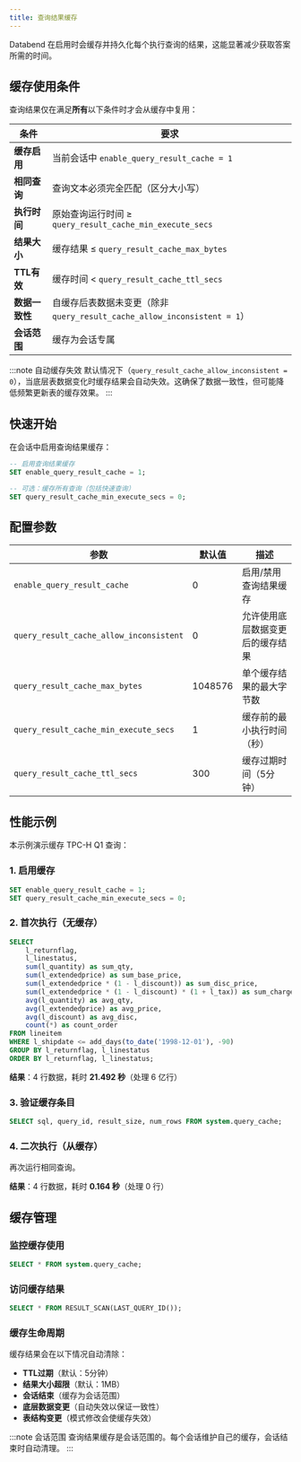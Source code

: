 ```yaml
---
title: 查询结果缓存
---
```


Databend 在启用时会缓存并持久化每个执行查询的结果，这能显著减少获取答案所需的时间。

## 缓存使用条件

查询结果仅在满足**所有**以下条件时才会从缓存中复用：

| 条件 | 要求 |
|-----------|-------------|
| **缓存启用** | 当前会话中 `enable_query_result_cache = 1` |
| **相同查询** | 查询文本必须完全匹配（区分大小写） |
| **执行时间** | 原始查询运行时间 ≥ `query_result_cache_min_execute_secs` |
| **结果大小** | 缓存结果 ≤ `query_result_cache_max_bytes` |
| **TTL有效** | 缓存时间 < `query_result_cache_ttl_secs` |
| **数据一致性** | 自缓存后表数据未变更（除非 `query_result_cache_allow_inconsistent = 1`） |
| **会话范围** | 缓存为会话专属 |

:::note 自动缓存失效
默认情况下（`query_result_cache_allow_inconsistent = 0`），当底层表数据变化时缓存结果会自动失效。这确保了数据一致性，但可能降低频繁更新表的缓存效果。
:::

## 快速开始

在会话中启用查询结果缓存：

```sql
-- 启用查询结果缓存
SET enable_query_result_cache = 1;

-- 可选：缓存所有查询（包括快速查询）
SET query_result_cache_min_execute_secs = 0;
```

## 配置参数

| 参数 | 默认值 | 描述 |
|---------|---------|-------------|
| `enable_query_result_cache` | 0 | 启用/禁用查询结果缓存 |
| `query_result_cache_allow_inconsistent` | 0 | 允许使用底层数据变更后的缓存结果 |
| `query_result_cache_max_bytes` | 1048576 | 单个缓存结果的最大字节数 |
| `query_result_cache_min_execute_secs` | 1 | 缓存前的最小执行时间（秒） |
| `query_result_cache_ttl_secs` | 300 | 缓存过期时间（5分钟） |

## 性能示例

本示例演示缓存 TPC-H Q1 查询：

### 1. 启用缓存
```sql
SET enable_query_result_cache = 1;
SET query_result_cache_min_execute_secs = 0;
```

### 2. 首次执行（无缓存）
```sql
SELECT
    l_returnflag,
    l_linestatus,
    sum(l_quantity) as sum_qty,
    sum(l_extendedprice) as sum_base_price,
    sum(l_extendedprice * (1 - l_discount)) as sum_disc_price,
    sum(l_extendedprice * (1 - l_discount) * (1 + l_tax)) as sum_charge,
    avg(l_quantity) as avg_qty,
    avg(l_extendedprice) as avg_price,
    avg(l_discount) as avg_disc,
    count(*) as count_order
FROM lineitem
WHERE l_shipdate <= add_days(to_date('1998-12-01'), -90)
GROUP BY l_returnflag, l_linestatus
ORDER BY l_returnflag, l_linestatus;
```

**结果**：4 行数据，耗时 **21.492 秒**（处理 6 亿行）

### 3. 验证缓存条目
```sql
SELECT sql, query_id, result_size, num_rows FROM system.query_cache;
```

### 4. 二次执行（从缓存）
再次运行相同查询。

**结果**：4 行数据，耗时 **0.164 秒**（处理 0 行）

## 缓存管理

### 监控缓存使用
```sql
SELECT * FROM system.query_cache;
```

### 访问缓存结果
```sql
SELECT * FROM RESULT_SCAN(LAST_QUERY_ID());
```

### 缓存生命周期
缓存结果会在以下情况自动清除：
- **TTL过期**（默认：5分钟）
- **结果大小超限**（默认：1MB）
- **会话结束**（缓存为会话范围）
- **底层数据变更**（自动失效以保证一致性）
- **表结构变更**（模式修改会使缓存失效）

:::note 会话范围
查询结果缓存是会话范围的。每个会话维护自己的缓存，会话结束时自动清理。
:::